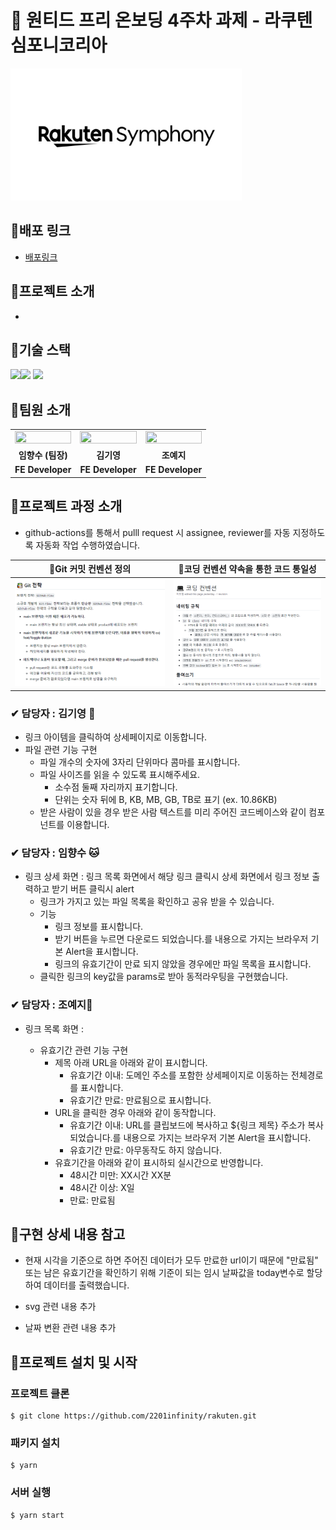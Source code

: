 # 📝 원티드 프리 온보딩 4주차 과제 - 라쿠텐심포니코리아

<img src="README.assets/라쿠텐로고.png" style="zoom:67%;" />





## 📌배포 링크

- [배포링크](https://youthful-northcutt-6990e7.netlify.app/)

## 📌프로젝트 소개

- 

## 📌기술 스택

![](https://img.shields.io/badge/TypeScript-3178C6?style=for-the-badge&logo=TypeScript&logoColor=white)![](https://img.shields.io/badge/React-20232A?style=for-the-badge&logo=react&logoColor=61DAFB) ![](https://img.shields.io/badge/styled--components-DB7093?style=for-the-badge&logo=styled-components&logoColor=white)

## 📌팀원 소개

<table align="center">
<tr >
<td align="center"><a href="https://github.com/perfumelim"><img src="https://avatars.githubusercontent.com/perfumelim" width="100%"  height="50%" /></a></td>
<td align="center"><a href="https://github.com/kykim00"><img src="https://avatars.githubusercontent.com/kykim00" width="100%"  height="65%"/></a></td>
<td align="center"><a href="https://github.com/yezyvibe"><img src="https://avatars.githubusercontent.com/yezyvibe" width="100%"  height="50%"/></a></td>
</tr>
<tr>
<td align="center"><b> 임향수 (팀장)</b></td>
<td align="center"><b>김기영</b></td>
<td align="center"><b>조예지</b></td>
</tr>
<tr>
<td align="center"><b>FE Developer</b></td>
<td align="center"><b>FE Developer</b></td>
<td align="center"><b>FE Developer</b></td>
</tr>
</table>


## 📌프로젝트 과정 소개

- github-actions를 통해서 pulll request 시 assignee, reviewer를 자동 지정하도록 자동화 작업 수행하였습니다.

|     🚥Git 커밋 컨벤션 정의     |           🔰코딩 컨벤션 약속을 통한 코드 통일성           |
| :---------------------------: | :------------------------------------------------------: |
| ![](README.assets/깃전략.png) | ![image-20220211221739552](README.assets/코딩컨벤션.png) |



### ✔ 담당자 : 김기영 🐶

* 링크 아이템을 클릭하여 상세페이지로 이동합니다.
* 파일 관련 기능 구현
  * 파일 개수의 숫자에 3자리 단위마다 콤마를 표시합니다.
  * 파일 사이즈를 읽을 수 있도록 표시해주세요.
    - 소수점 둘째 자리까지 표기합니다.
    - 단위는 숫자 뒤에 B, KB, MB, GB, TB로 표기 (ex. 10.86KB)
  * 받은 사람이 있을 경우 받은 사람 텍스트를 미리 주어진 코드베이스와 같이 컴포넌트를 이용합니다.

### ✔ 담당자 : 임향수 🐱

- 링크 상세 화면 : 링크 목록 화면에서 해당 링크 클릭시 상세 화면에서 링크 정보 출력하고 받기 버튼 클릭시 alert
  * 링크가 가지고 있는 파일 목록을 확인하고 공유 받을 수 있습니다.
  * 기능
    - 링크 정보를 표시합니다.
    - 받기 버튼을 누르면 다운로드 되었습니다.를 내용으로 가지는 브라우저 기본 Alert을 표시합니다.
    - 링크의 유효기간이 만료 되지 않았을 경우에만 파일 목록을 표시합니다.
  * 클릭한 링크의 key값을 params로 받아 동적라우팅을 구현했습니다.

### ✔ 담당자 : 조예지🐰

- 링크 목록 화면 :

  - 유효기간 관련 기능 구현
    - 제목 아래 URL을 아래와 같이 표시합니다.
      - 유효기간 이내: 도메인 주소를 포함한 상세페이지로 이동하는 전체경로를 표시합니다.
      - 유효기간 만료: 만료됨으로 표시합니다.
    - URL을 클릭한 경우 아래와 같이 동작합니다.
      - 유효기간 이내: URL를 클립보드에 복사하고 ${링크 제목} 주소가 복사 되었습니다.를 내용으로 가지는 브라우저 기본 Alert을 표시합니다.
      - 유효기간 만료: 아무동작도 하지 않습니다.
    - 유효기간을 아래와 같이 표시하되 실시간으로 반영합니다.
      - 48시간 미만: XX시간 XX분
      - 48시간 이상: X일
      - 만료: 만료됨

  

## 📌구현 상세 내용 참고

- 현재 시각을 기준으로 하면 주어진 데이터가 모두 만료한 url이기 때문에 "만료됨" 또는 남은 유효기간을 확인하기 위해 기준이 되는 임시 날짜값을 today변수로 할당하여 데이터를 출력했습니다. 

- svg 관련 내용 추가

- 날짜 변환 관련 내용 추가

  

## 📌프로젝트 설치 및 시작

### 프로젝트 클론

```
$ git clone https://github.com/2201infinity/rakuten.git
```

### 패키지 설치

```
$ yarn
```

### 서버 실행

```
$ yarn start
```

